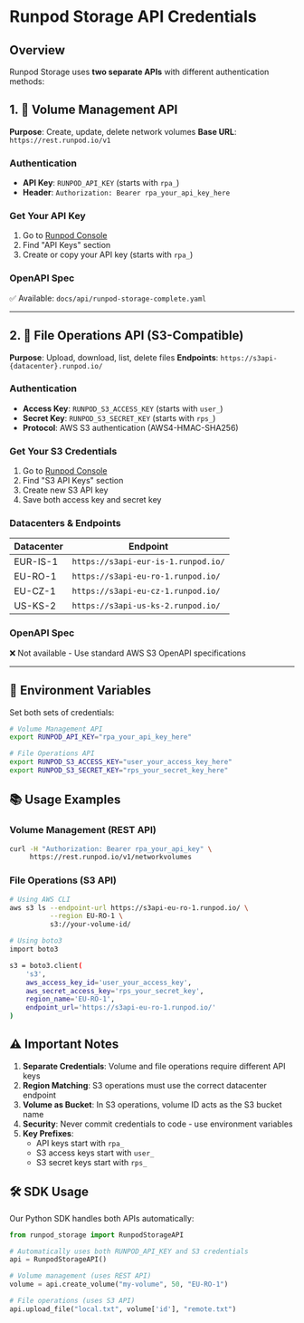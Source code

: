 # Runpod Storage API Credentials

## Overview

Runpod Storage uses **two separate APIs** with different authentication methods:

## 1. 🔧 Volume Management API

**Purpose**: Create, update, delete network volumes
**Base URL**: `https://rest.runpod.io/v1`

### Authentication
- **API Key**: `RUNPOD_API_KEY` (starts with `rpa_`)
- **Header**: `Authorization: Bearer rpa_your_api_key_here`

### Get Your API Key
1. Go to [Runpod Console](https://console.runpod.io/user/settings)
2. Find "API Keys" section
3. Create or copy your API key (starts with `rpa_`)

### OpenAPI Spec
✅ Available: `docs/api/runpod-storage-complete.yaml`

---

## 2. 📁 File Operations API (S3-Compatible)

**Purpose**: Upload, download, list, delete files
**Endpoints**: `https://s3api-{datacenter}.runpod.io/`

### Authentication
- **Access Key**: `RUNPOD_S3_ACCESS_KEY` (starts with `user_`)
- **Secret Key**: `RUNPOD_S3_SECRET_KEY` (starts with `rps_`)
- **Protocol**: AWS S3 authentication (AWS4-HMAC-SHA256)

### Get Your S3 Credentials
1. Go to [Runpod Console](https://console.runpod.io/user/settings)
2. Find "S3 API Keys" section
3. Create new S3 API key
4. Save both access key and secret key

### Datacenters & Endpoints
| Datacenter | Endpoint |
|------------|----------|
| EUR-IS-1 | `https://s3api-eur-is-1.runpod.io/` |
| EU-RO-1  | `https://s3api-eu-ro-1.runpod.io/` |
| EU-CZ-1  | `https://s3api-eu-cz-1.runpod.io/` |
| US-KS-2  | `https://s3api-us-ks-2.runpod.io/` |

### OpenAPI Spec
❌ Not available - Use standard AWS S3 OpenAPI specifications

---

## 🔐 Environment Variables

Set both sets of credentials:

```bash
# Volume Management API
export RUNPOD_API_KEY="rpa_your_api_key_here"

# File Operations API
export RUNPOD_S3_ACCESS_KEY="user_your_access_key_here"
export RUNPOD_S3_SECRET_KEY="rps_your_secret_key_here"
```

## 📚 Usage Examples

### Volume Management (REST API)
```bash
curl -H "Authorization: Bearer rpa_your_api_key" \
     https://rest.runpod.io/v1/networkvolumes
```

### File Operations (S3 API)
```bash
# Using AWS CLI
aws s3 ls --endpoint-url https://s3api-eu-ro-1.runpod.io/ \
          --region EU-RO-1 \
          s3://your-volume-id/

# Using boto3
import boto3

s3 = boto3.client(
    's3',
    aws_access_key_id='user_your_access_key',
    aws_secret_access_key='rps_your_secret_key',
    region_name='EU-RO-1',
    endpoint_url='https://s3api-eu-ro-1.runpod.io/'
)
```

## ⚠️ Important Notes

1. **Separate Credentials**: Volume and file operations require different API keys
2. **Region Matching**: S3 operations must use the correct datacenter endpoint
3. **Volume as Bucket**: In S3 operations, volume ID acts as the S3 bucket name
4. **Security**: Never commit credentials to code - use environment variables
5. **Key Prefixes**:
   - API keys start with `rpa_`
   - S3 access keys start with `user_`
   - S3 secret keys start with `rps_`

## 🛠️ SDK Usage

Our Python SDK handles both APIs automatically:

```python
from runpod_storage import RunpodStorageAPI

# Automatically uses both RUNPOD_API_KEY and S3 credentials
api = RunpodStorageAPI()

# Volume management (uses REST API)
volume = api.create_volume("my-volume", 50, "EU-RO-1")

# File operations (uses S3 API)
api.upload_file("local.txt", volume['id'], "remote.txt")
```
